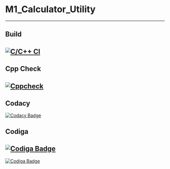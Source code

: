 # M1_Calculator_Utility
-----------------------------------------------------------------------------------------------------------------------------------------------------------------------------------

Build
-----------------------------------------------------------------------------------------------------------------------------------------------------------------------------------

[![C/C++ CI](https://github.com/AmolKulkarni00/M1_Calculator_Utility/actions/workflows/c-cpp.yml/badge.svg)](https://github.com/AmolKulkarni00/M1_Calculator_Utility/actions/workflows/c-cpp.yml) 
-----------------------------------------------------------------------------------------------------------------------------------------------------------------------------------

Cpp Check
-----------------------------------------------------------------------------------------------------------------------------------------------------------------------------------

[![Cppcheck](https://github.com/AmolKulkarni00/M1_Calculator_Utility/actions/workflows/static.yml/badge.svg)](https://github.com/AmolKulkarni00/M1_Calculator_Utility/actions/workflows/static.yml) 
-----------------------------------------------------------------------------------------------------------------------------------------------------------------------------------

Codacy
-----------------------------------------------------------------------------------------------------------------------------------------------------------------------------------

[![Codacy Badge](https://app.codacy.com/project/badge/Grade/46001cfbe44e4c29a9c9c21e15ea3bad)](https://www.codacy.com/gh/AmolKulkarni00/M1_Calculator_Utility/dashboard?utm_source=github.com&amp;utm_medium=referral&amp;utm_content=AmolKulkarni00/M1_Calculator_Utility&amp;utm_campaign=Badge_Grade)

Codiga
-----------------------------------------------------------------------------------------------------------------------------------------------------------------------------------

[![Codiga Badge](https://api.codiga.io/project/31063/status/svg)](https://app.codiga.io/public/project/31063/M1_Calculator_Utility/dashboard) 
-----------------------------------------------------------------------------------------------------------------------------------------------------------------------------------

[![Codiga Badge](https://api.codiga.io/project/31063/score/svg)](https://app.codiga.io/public/user/github/AmolKulkarni00) 


